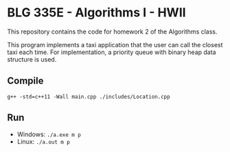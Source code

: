 # BLG 335E - Algorithms I - HWII

This repository contains the code for homework 2 of the Algorithms class.

This program implements a taxi application that the user can call the closest taxi each time.
For implementation, a priority queue with binary heap data structure is used.

## Compile

```
g++ -std=c++11 -Wall main.cpp ./includes/Location.cpp
```

## Run

- Windows: `./a.exe m p`
- Linux: `./a.out m p`
